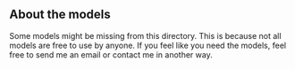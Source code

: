 ## About the models

Some models might be missing from this directory. This is because not all models are free to use by anyone. If you feel like you need the models, feel free to send me an email or contact me in another way.
